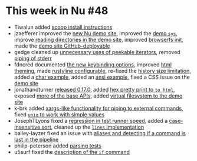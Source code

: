 # This week in Nu #48

* Tiwalun added [scoop install instructions](https://github.com/nushell/nushell.github.io/pull/55)
* jzaefferer improved the [new Nu demo site](https://github.com/nushell/demo/pull/40), improved the [demo `sys`](https://github.com/nushell/demo/pull/22), improve [reading directories in the demo site](https://github.com/nushell/demo/pull/23), improved [browserfs init](https://github.com/nushell/demo/pull/24), made the [demo site GitHub-deployable](https://github.com/nushell/demo/pull/32)
* gedge cleaned up [unnecessary uses of peekable iterators](https://github.com/nushell/nushell/pull/2251), removed [piping of stderr](https://github.com/nushell/nushell/pull/2247)
* fdncred documented [the new keybinding options](https://github.com/nushell/nushell/pull/2246), improved [html theming](https://github.com/nushell/nushell/pull/2245), made [rustyline configurable](https://github.com/nushell/nushell/pull/2238), re-fixed the [history size limitation](https://github.com/nushell/nushell/pull/2238), added a [char example](https://github.com/nushell/nushell/pull/2231), added an [ansi example](https://github.com/nushell/nushell/pull/2230), fixed a CSS issue on the [demo site](https://github.com/nushell/demo/pull/39)
* jonathandturner [released 0.17.0](https://github.com/nushell/nushell/pull/2237), added [hex pretty print to `to html`](https://github.com/nushell/nushell/pull/2221), exposed [more of the base APIs](https://github.com/nushell/nushell/pull/2215), added [virtual filesystem to the demo site](https://github.com/nushell/demo/pull/19)
* k-brk added [xargs-like functionality for piping to external commands](https://github.com/nushell/nushell/pull/2232), fixed [`uniq` to work with simple values](https://github.com/nushell/nushell/pull/2214)
* JosephTLyons fixed a [regression in test runner speed](https://github.com/nushell/nushell/pull/2235), added a [case-insensitive sort](https://github.com/nushell/nushell/pull/2225), cleaned up the [`lines` implementation](https://github.com/nushell/nushell/pull/2207)
* bailey-layzer fixed an issue with [aliases and detecting if a command is last in the pipeline](https://github.com/nushell/nushell/pull/2224)
* philip-peterson added [parsing tests](https://github.com/nushell/nushell/pull/2220)
* u5surf fixed the [description of the `if` command](https://github.com/nushell/nushell/pull/2213)
